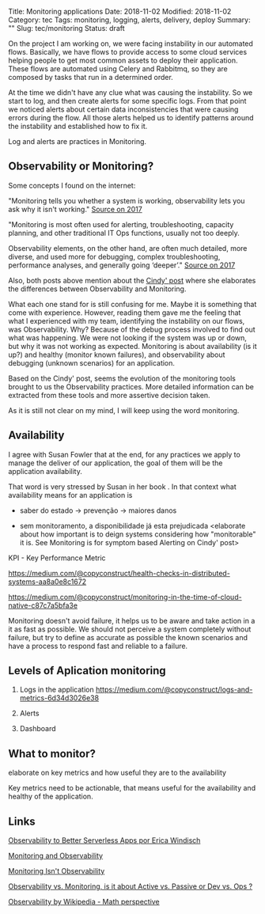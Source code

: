 Title:  Monitoring applications
Date:   2018-11-02
Modified:   2018-11-02
Category: tec
Tags: monitoring, logging, alerts, delivery, deploy 
Summary: ""
Slug: tec/monitoring
Status: draft

On the project I am working on, we were facing instability in our automated flows. Basically, we have flows to provide access to some cloud services helping people to get most common assets to deploy their application. These flows are automated using Celery and Rabbitmq, so they are composed by tasks that run in a determined order.

At the time we didn't have any clue what was causing the instability. So we start to log, and then create alerts for some specific logs. From that point we noticed alerts about certain data inconsistencies that were causing errors during the flow. All those alerts helped us to identify patterns around the instability and established how to fix it.

Log and alerts are practices in Monitoring.

## Observability or Monitoring?

Some concepts I found on the internet:

"Monitoring tells you whether a system is working, observability lets you ask why it isn't working." [Source on 2017](https://www.vividcortex.com/blog/monitoring-isnt-observability)

"Monitoring is most often used for alerting, troubleshooting, capacity planning, and other traditional IT Ops functions, usually not too deeply.

Observability elements, on the other hand, are often much detailed, more diverse, and used more for debugging, complex troubleshooting, performance analyses, and generally going ‘deeper’." [Source on 2017](https://medium.com/@steve.mushero/observability-vs-monitoring-is-it-about-active-vs-passive-or-dev-vs-ops-14b24ddf182f)

Also, both posts above mention about the [Cindy' post](https://medium.com/@copyconstruct/monitoring-and-observability-8417d1952e1c) where she elaborates the differences between Observability and Monitoring.

What each one stand for is still confusing for me. Maybe it is something that come with experience. However, reading them gave me the feeling that what I experienced with my team, identifying the instability on our flows, was Observability. Why? Because of the debug process involved to find out what was happening. We were not looking if the system was up or down, but why it was not working as expected. Monitoring is about availability (is it up?) and healthy (monitor known failures), and observability about debugging (unknown scenarios) for an application.

Based on the Cindy' post, seems the evolution of the monitoring tools brought to us the Observability practices. More detailed information can be extracted from these tools and more assertive decision taken. 

As it is still not clear on my mind, I will keep using the word monitoring.

## Availability

I agree with Susan Fowler that at the end, for any practices we apply to manage the deliver of our application, the goal of them will be the application availability.

That word is very stressed by Susan in her book <Microservices in production>. In that context what availability means for an application is 

* saber do estado -> prevenção -> maiores danos

* sem monitoramento, a disponibilidade já esta prejudicada
<elaborate about how important is to deign systems considering how "monitorable" it is. See Monitoring is for symptom based Alerting on Cindy' post>

KPI - Key Performance Metric

https://medium.com/@copyconstruct/health-checks-in-distributed-systems-aa8a0e8c1672

https://medium.com/@copyconstruct/monitoring-in-the-time-of-cloud-native-c87c7a5bfa3e

Monitoring doesn't avoid failure, it helps us to be aware and take action in a it as fast as possible. We should not perceive a system completely without failure, but try to define as accurate as possible the known scenarios and have a process to respond fast and reliable to a failure.

## Levels of Aplication monitoring

1. Logs in the application
https://medium.com/@copyconstruct/logs-and-metrics-6d34d3026e38

2. Alerts

3. Dashboard

## What to monitor?

elaborate on key metrics and how useful they are to the availability

Key metrics need to be actionable, that means useful for the availability and healthy of the application.

## Links

[Observability to Better Serverless Apps por Erica Windisch](https://www.infoq.com/presentations/serverless-observability-2018)

[Monitoring and Observability](https://medium.com/@copyconstruct/monitoring-and-observability-8417d1952e1c)

[Monitoring Isn't Observability](https://www.vividcortex.com/blog/monitoring-isnt-observability)

[Observability vs. Monitoring, is it about Active vs. Passive or Dev vs. Ops ?](https://medium.com/@steve.mushero/observability-vs-monitoring-is-it-about-active-vs-passive-or-dev-vs-ops-14b24ddf182f)

[Observability by Wikipedia - Math perspective](https://en.wikipedia.org/wiki/Observability)